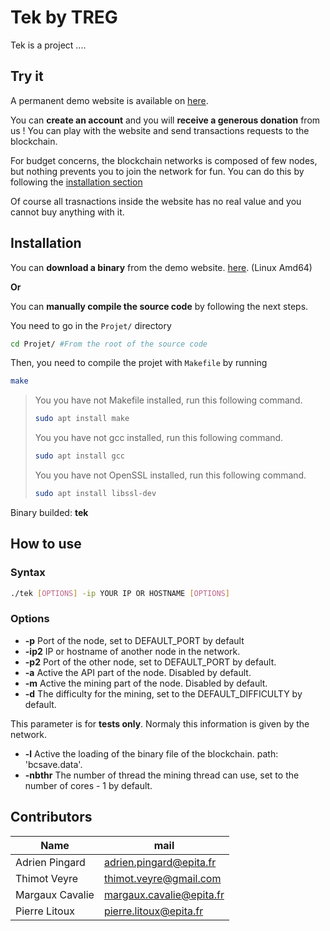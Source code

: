 # Tek by TREG

Tek is a project ....


## Try it

A permanent demo website is available on [here](https://tek.ollopa.fr/).

You can **create an account** and you will **receive a generous donation** from us !
You can play with the website and send transactions requests to the blockchain.

For budget concerns, the blockchain networks is composed of few nodes, 
but nothing prevents you to join the network for fun. You can do this by following the [installation section]()

Of course all trasnactions inside the website has no real value and you cannot buy anything with it.


## Installation

You can **download a binary** from the demo website. [here](https://tek.ollopa.fr/). (Linux Amd64)

**Or**

You can **manually compile the source code** by following the next steps.

You need to go in the `Projet/` directory
```sh
cd Projet/ #From the root of the source code
```
Then, you need to compile the projet with `Makefile` by running
```sh
make
```

>You you have not Makefile installed, run this following command.
>```sh
>sudo apt install make
>```
>You you have not gcc installed, run this following command.
>```sh
>sudo apt install gcc
>```
>You you have not OpenSSL installed, run this following command.
>```sh
>sudo apt install libssl-dev
>```

Binary builded: **tek**

## How to use

### Syntax 
```sh
./tek [OPTIONS] -ip YOUR IP OR HOSTNAME [OPTIONS]
```
### Options
-  **-p**		Port of the node, set to DEFAULT_PORT by default
-  **-ip2** 		IP or hostname of another node in the network.
-  **-p2** 		Port of the other node, set to DEFAULT_PORT by default.
-  **-a** 		Active the API part of the node. Disabled by default.
-  **-m** 		Active the mining part of the node. Disabled by default.
-  **-d** 		The difficulty for the mining, set to the DEFAULT_DIFFICULTY by default.

This parameter is for **tests only**. Normaly this information is given by the network.
-  **-l**		Active the loading of the binary file of the blockchain. path: 'bcsave.data'.
-  **-nbthr**	The number of thread the mining thread can use, set to the number of cores - 1 by default.




## Contributors
|   Name          |        mail              |
|-----------------|--------------------------|
| Adrien Pingard  | adrien.pingard@epita.fr  |
| Thimot Veyre    | thimot.veyre@gmail.com   |
| Margaux Cavalie | margaux.cavalie@epita.fr |
| Pierre Litoux   | pierre.litoux@epita.fr   |
